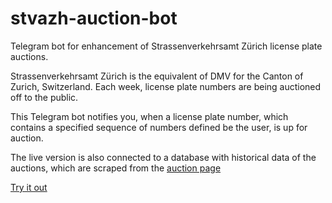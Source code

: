 # stvazh-auction-bot

Telegram bot for enhancement of Strassenverkehrsamt Zürich license plate auctions. 

Strassenverkehrsamt Zürich is the equivalent of DMV for the Canton of Zurich, Switzerland. Each week, license plate numbers are being auctioned off to the public. 

This Telegram bot notifies you, when a license plate number, which contains a specified sequence of numbers defined be the user, is up for auction. 

The live version is also connected to a database with historical data of the auctions, which are scraped from the <a href="https://www.auktion.stva.zh.ch/">auction page</a>

<a href="http://t.me/stvazhAuctionBot">Try it out</a>
